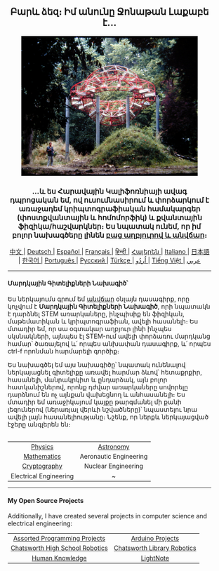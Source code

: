 <div align="center" style="background-image: url('https://jonathanlacabe.github.io/_other/Iapetus_1985.jpg'); background-size: cover; background-position: center; padding: 20px;">
  <h2>Բարև ձեզ։ Իմ անունը Ջոնաթան Լաքաբե է...</h2>
<p align="center"><a href="https://jonathanlacabe.github.io/">
        <img src="/Iapetus_1985.jpg" alt="Իափետուս, 1985։ Իմ սիրելի լուսանկարներից մեկն է, որտեղ պատկերված է Ժան-Մաքս Ալբերտի 'Իափետուս' քանդակն՝ մտցված բնության մեջ։ Դա ժամանակակից արվեստի գործ է, որը նախագծված է՝ կրկնելու Սատուրնի մի շենայի ուղեծիրը։ Ես միշտ գիտությունը դիտել եմ որպես արվեստի տեսակ, որպես մի տեսակ ստեղծագործական արտահայտություն՝ տիեզերքի կողմից թելադրված տրամաբանական սահմանափակումների ներքո, ուստի ընտրեցի այս լուսանկարը՝ ներկայացնելու իմ բոլոր նախագծերի, հատկապես HKP-ի, փիլիսոփայությունը։" width="402"/></a>
</p>
<h3>...և ես Հարավային Կալիֆոռնիայի ավագ դպրոցական եմ, ով ուսումնասիրում և փորձարկում է առաջադեմ կրիպտոգրաֆիական համակարգեր (փոստքվանտային և հոմոմորֆիկ) և քվանտային ֆիզիկա/հաշվարկներ։ Ես նպատակ ունեմ, որ իմ բոլոր նախագծերը լինեն <a href="https://openaccessmanifesto-wordpress-com.translate.goog/guerilla-open-access-manifesto/?_x_tr_sl=en&_x_tr_tl=hy&_x_tr_hl=en&_x_tr_pto=wapp">բաց աղբյուրով և անվճար</a>։</h3>
    
<p align="center">
  <a href="https://github.com/JonathanLacabe/JonathanLacabe/blob/main/README_CN.md"><span> 中文 </span></a>|
  <a href="https://github.com/JonathanLacabe/JonathanLacabe/blob/main/README_DE.md"><span> Deutsch </span></a>|
  <a href="https://github.com/JonathanLacabe/JonathanLacabe/blob/main/README_ES.md"><span> Español </span></a>|
  <a href="https://github.com/JonathanLacabe/JonathanLacabe/blob/main/README_FR.md"><span> Français </span></a>|
  <a href="https://github.com/JonathanLacabe/JonathanLacabe/blob/main/README_HI.md"><span> हिन्दी </span></a>|
  <a href="https://github.com/JonathanLacabe/JonathanLacabe/blob/main/README_HY.md"><span> Հայերեն </span></a>|
  <a href="https://github.com/JonathanLacabe/JonathanLacabe/blob/main/README_IT.md"><span> Italiano </span></a>|
  <a href="https://github.com/JonathanLacabe/JonathanLacabe/blob/main/README_JP.md"><span> 日本語 </span></a>|
  <a href="https://github.com/JonathanLacabe/JonathanLacabe/blob/main/README_KO.md"><span> 한국어 </span></a>|
  <a href="https://github.com/JonathanLacabe/JonathanLacabe/blob/main/README_PT.md"><span> Português </span></a>|
  <a href="https://github.com/JonathanLacabe/JonathanLacabe/blob/main/README_RU.md"><span> Русский </span></a>|
  <a href="https://github.com/JonathanLacabe/JonathanLacabe/blob/main/README_TR.md"><span> Türkçe	 </span></a>|
  <a href="https://github.com/JonathanLacabe/JonathanLacabe/blob/main/README_UR.md"><span> اُردُو </span></a>|
  <a href="https://github.com/JonathanLacabe/JonathanLacabe/blob/main/README_VI.md"><span> Tiếng Việt </span></a>|
  <a href="https://github.com/JonathanLacabe/JonathanLacabe/blob/main/README_AR.md"><span> عربي </span></a>
</p>
<hr>

<h4 align="left">Մարդկային Գիտելիքների Նախագիծ՝</h4>

<p align="left">Ես ներկայումս գրում եմ <ins>անվճար</ins> օնլայն դասագիրք, որը կոչվում է <strong>Մարդկային Գիտելիքների Նախագիծ</strong>, որի նպատակն է դարձնել STEM առարկաները, ինչպիսիք են ֆիզիկան, մաթեմատիկան և կրիպտոգրաֆիան, ավելի հասանելի։ Ես մտադիր եմ, որ սա օգտակար աղբյուր լինի ինչպես սկսնակների, այնպես էլ STEM-ում ավելի փորձառու մարդկանց համար՝ ծառայելով և՛ որպես անխափան դասագիրք, և՛ որպես ctrl-f որոնման հարմարելի գործիք։</p>

<p align="left">Ես նախագծել եմ այս նախագիծը՝ նպատակ ունենալով ներկայացնել գիտելիքը առավել հարմար ձևով՝ հետաքրքիր, հասանելի, մանրակրկիտ և ընդարձակ, այն բոլոր հատկանիշներով, որոնք դժվար առարկաները սովորելը դարձնում են ոչ այնքան վախեցնող և անհասանելի։ Ես մտադիր եմ առաջիկայում կայքը թարգմանել մի քանի լեզուներով (ներառյալ վերևի նշվածները)՝ նպաստելու նրա ավելի լայն հասանելիությանը։ Նշենք, որ ներքև ներկայացված էջերը անգլերեն են։</p>

<br>
<table style="margin: auto;">
    <tr>
        <td align="center"><a href="https://jonathanlacabe.github.io/Physics/physics.html">Physics</a></td>
        <td align="center"><a href="https://jonathanlacabe.github.io/astronomy/astronomy.html">Astronomy</a></td>
    </tr>
    <tr>
        <td align="center"><a href="https://jonathanlacabe.github.io/math/mathematics.html">Mathematics</a></td>
        <td align="center">Aeronautic Engineering<a href="https://jonathanlacabe.github.io/engineering/aeronautics.html"></a></td>
    </tr>
    <tr>
        <td align="center"><a href="https://jonathanlacabe.github.io/cryptography/cryptography.html">Cryptography</a></td>
        <td align="center">Nuclear Engineering<a href="https://jonathanlacabe.github.io/engineering/nuclear.html"></a></td>
    </tr>
    <tr>
        <td align="center">Electrical Engineering<a href="https://jonathanlacabe.github.io/engineering/electric.html"></a></td>
        <td align="center">~</td>
    </tr>
</table>
    
<hr>
<h4 align="left">My Open Source Projects</h4>
    <p align="left">Additionally, I have created several projects in computer science and electrical engineering:</p>
    <table align="center">
        <tr>
            <td align="center"><a href="https://github.com/JonathanLacabe/Assorted-Programming-Projects">Assorted Programming Projects</a></td>
            <td align="center"><a href="https://github.com/JonathanLacabe/Arduino-Projects">Arduino Projects</a></td>
        </tr>
        <tr>
            <td align="center"><a href="https://github.com/JonathanLacabe/Chatsworth-Robotics">Chatsworth High School Robotics</a></td>
            <td align="center"><a href="https://github.com/JonathanLacabe/Chatsworth-Library-Robotics">Chatsworth Library Robotics</a></td>
        </tr>
      <tr>
            <td align="center"><a href="https://github.com/JonathanLacabe/JonathanLacabe.github.io">Human Knowledge</a></td>
            <td align="center"><a href="https://github.com/JonathanLacabe/LightNote">LightNote</a></td>
        </tr>
    </table>
 
</div>
